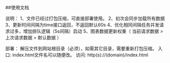 ##使用文档

说明： 1、文件已经过打包压缩，可直接部署使用。
      2、初次会同步加载所有数据
      3、更新时间间隔为time接口返回，不返回默认60s
      4、优化相同间隔任务并发请求过多，增加排队逻辑（5s间隔）启动
      5、图表数据更新权重（ 当前请求数据 > 上次请求数据 > 默认数据 ）

部署： 解压文件到网站根目录（必须），如需其它目录，需要重新打包压缩。
入口:  index.html文件名可以随便改。
访问:  http(s)://(domain)/index.html
